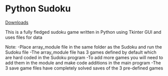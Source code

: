 # Python Sudoku

[Downloads](https://github.com/VarunS2002/Python-Sudoku/releases)

This is a fully fledged sudoku game written in Python using Tkinter GUI and uses files for data

Note:
-Place array_module file in the same folder as the Sudoku and run the Sudoku file
-The array_module file has 3 games defined by default which are hard coded in the Sudoku program
-To add more games you will need to add them in the module and make code additions in the main program
-The 3 save game files have completely solved saves of the 3 pre-defined games 

